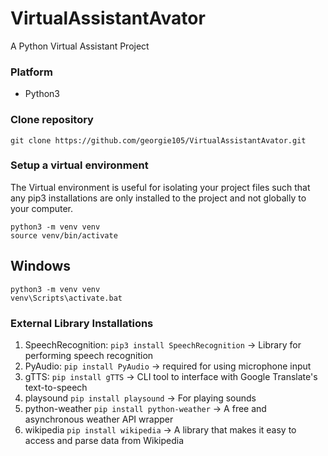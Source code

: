# VirtualAssistantAvator

A Python Virtual Assistant Project

### Platform

- Python3

### Clone repository

```
git clone https://github.com/georgie105/VirtualAssistantAvator.git
```

### Setup a virtual environment

The Virtual environment is useful for isolating your project files such that any pip3 installations
are only installed to the project and not globally to your computer.

```
python3 -m venv venv
source venv/bin/activate
```

## Windows

```
python3 -m venv venv
venv\Scripts\activate.bat
```

### External Library Installations

1. SpeechRecognition: `pip3 install SpeechRecognition` -> Library for performing speech recognition
2. PyAudio: `pip install PyAudio` -> required for using microphone input
3. gTTS: `pip install gTTS` -> CLI tool to interface with Google Translate's text-to-speech
4. playsound `pip install playsound` -> For playing sounds
5. python-weather `pip install python-weather` -> A free and asynchronous weather API wrapper
6. wikipedia `pip install wikipedia` -> A library that makes it easy to access and parse data from Wikipedia
